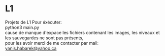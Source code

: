 # L1
Projets de L1
Pour éxécuter:<br />
python3 main.py<br />
cause de  manque d'expace  les fichiers contenant les images, les niveaux et les sauvegardes ne sont pas présents,<br />
pour les avoir merci de me contacter par mail:<br />
yanis.habarek@yahoo.ca
